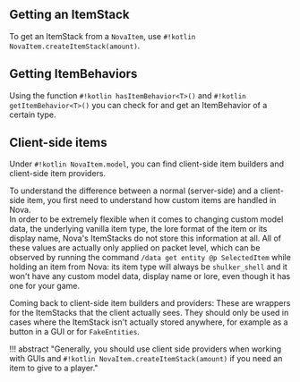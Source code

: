 ## Getting an ItemStack
To get an ItemStack from a `NovaItem`, use `#!kotlin NovaItem.createItemStack(amount)`.

## Getting ItemBehaviors
Using the function `#!kotlin hasItemBehavior<T>()` and `#!kotlin getItemBehavior<T>()` you can check for and get an ItemBehavior of
a certain type.

## Client-side items

Under `#!kotlin NovaItem.model`, you can find client-side item builders and client-side item providers.

To understand the difference between a normal (server-side) and a client-side item, you first need to understand how custom
items are handled in Nova.  
In order to be extremely flexible when it comes to changing custom model data, the underlying vanilla item type, the lore
format of the item or its display name, Nova's ItemStacks do not store this information at all.
All of these values are actually only applied on packet level, which can be observed by running the command
`/data get entity @p SelectedItem` while holding an item from Nova: its item type will always be `shulker_shell` and it
won't have any custom model data, display name or lore, even though it has one for your game.

Coming back to client-side item builders and providers: These are wrappers for the ItemStacks that the client actually sees.
They should only be used in cases where the ItemStack isn't actually stored anywhere, for example as a button in a GUI
or for `FakeEntities`.  

!!! abstract "Generally, you should use client side providers when working with GUIs and `#!kotlin NovaItem.createItemStack(amount)` if you need an item to give to a player."